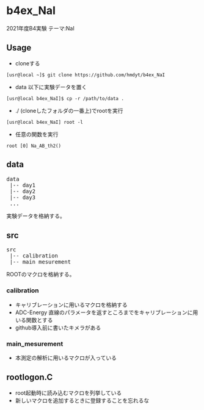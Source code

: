 # b4ex_NaI
2021年度B4実験 テーマ:NaI

## Usage
- cloneする
```
[usr@local ~]$ git clone https://github.com/hmdyt/b4ex_NaI
```

- data 以下に実験データを置く
```
[usr@local b4ex_NaI]$ cp -r /path/to/data .
```

- ./ (cloneしたフォルダの一番上)でrootを実行
```
[usr@local b4ex_NaI] root -l
```

- 任意の関数を実行
```
root [0] Na_AB_th2()
```

## data
<pre>
data
 |-- day1
 |-- day2
 |-- day3
 ...
</pre>
実験データを格納する。

## src
<pre>
src
 |-- calibration
 |-- main_mesurement
</pre>
ROOTのマクロを格納する。

### calibration
- キャリブレーションに用いるマクロを格納する
- ADC-Energy 直線のパラメータを返すところまでをキャリブレーションに用いる関数とする
- github導入前に書いたキメラがある

### main_mesurement
- 本測定の解析に用いるマクロが入っている
 
## rootlogon.C
- root起動時に読み込むマクロを列挙している
- 新しいマクロを追加するときに登録することを忘れるな

